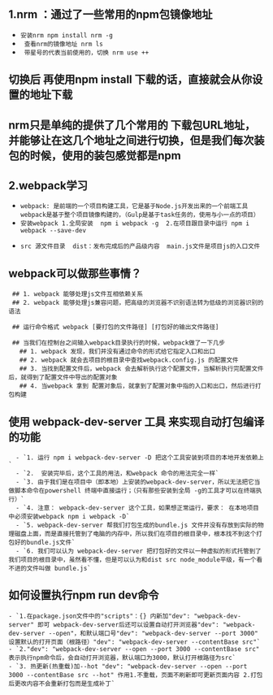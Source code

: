 ## 1.nrm ：通过了一些常用的npm包镜像地址
  + `安装nrm npm install nrm -g `
  + ` 查看nrm的镜像地址 nrm ls`
  + ` 带星号的代表当前使用的，切换 nrm use ++`
   ## 切换后 再使用npm install 下载的话，直接就会从你设置的地址下载
   ## nrm只是单纯的提供了几个常用的 下载包URL地址，并能够让在这几个地址之间进行切换，但是我们每次装包的时候，使用的装包感觉都是npm

## 2.webpack学习
   + `webpack: 是前端的一个项目构建工具，它是基于Node.js开发出来的一个前端工具  webpack是基于整个项目镜像构建的，（Gulp是基于task任务的，使用与小一点的项目）`
   + `安装webpack 1.全局安装  npm i webpack -g  2.在项目跟目录中运行 npm i webpack --save-dev`
   - `src 源文件目录  dist：发布完成后的产品级内容  main.js文件是项目js的入口文件`

   ## webpack可以做那些事情？  
     ## 1. webpack 能够处理js文件互相依赖关系
     ## 2. webpack 能够处理js兼容问题，把高级的浏览器不识别语法转为低级的浏览器识别的语法

     ## 运行命令格式 webpack [要打包的文件路径] [打包好的输出文件路径]

     ## 当我们在控制台之间输入webpack目录执行的时候，webpack做了一下几步
       ## 1. webpack 发现，我们并没有通过命令的形式给它指定入口和出口
       ## 2. webpack 就会去项目的根目录中查找webpack.config.js 的配置文件
       ## 3. 当找到配置文件后，webpack 会去解析执行这个配置文件，当解析执行完配置文件后，就得到了配置文件中导出的配置对象
       ## 4. 当webpack 拿到 配置对象后，就拿到了配置对象中指的入口和出口，然后进行打包构建

   ## 使用 webpack-dev-server 工具 来实现自动打包编译的功能    
      - `1. 运行 npm i webpack-dev-server -D 把这个工具安装到项目的本地开发依赖上`
      - `2.  安装完毕后，这个工具的用法，和webpack 命令的用法完全一样`
      - `3. 由于我们是在项目中（即本地）上安装的webpack-dev-server，所以无法把它当做脚本命令在powershell 终端中直接运行；（只有那些安装到全局 -g的工具才可以在终端执行）`
      - `4. 注意： webpack-dev-server 这个工具，如果想正常运行，要求： 在本地项目中必须安装webpack npm i webpack -D`
      - `5. webpack-dev-server 帮我们打包生成的bundle.js 文件并没有存放到实际的物理磁盘上面，而是直接托管到了电脑的内存中，所以我们在项目的根目录中，根本找不到这个打包好的bundle.js文件`
      - `6. 我们可以认为 webpack-dev-server 把打包好的文件以一种虚拟的形式托管到了我们项目的根目录中，虽然看不懂，但是可以认为和dist src node_module平级，有一个看不进的文件叫做 bundle.js`

  ## 如何设置执行npm run dev命令
    - `1.在package.json文件中的"scripts"：{} 内新加"dev": "webpack-dev-server" 即可 webpack-dev-server后还可以设置自动打开浏览器"dev": "webpack-dev-server --open"，和默认端口号"dev": "webpack-dev-server --port 3000" 设置默认的打开页面（根路径）"dev": "webpack-dev-server --contentBase src"` 
    - `2."dev": "webpack-dev-server --open --port 3000 --contentBase src" 表示执行npm命令后，会自动打开浏览器，默认端口为3000，默认打开根路径为src` 
    - `3. 热更新(热重载)加--hot "dev": "webpack-dev-server --open --port 3000 --contentBase src --hot" 作用1.不重载，页面不刷新即可更新页面内容 2.打包后更改内容不会重新打包而是生成补丁`  